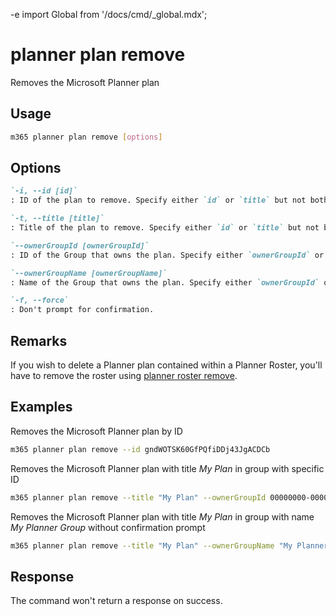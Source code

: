 -e <!-- DISCLAIMER: All secrets, passwords, and sensitive values in this document are examples only and not real credentials. -->
import Global from '/docs/cmd/_global.mdx';

# planner plan remove

Removes the Microsoft Planner plan

## Usage

```sh
m365 planner plan remove [options]
```

## Options

```md definition-list
`-i, --id [id]`
: ID of the plan to remove. Specify either `id` or `title` but not both.

`-t, --title [title]`
: Title of the plan to remove. Specify either `id` or `title` but not both.

`--ownerGroupId [ownerGroupId]`
: ID of the Group that owns the plan. Specify either `ownerGroupId` or `ownerGroupName` when using `title`.

`--ownerGroupName [ownerGroupName]`
: Name of the Group that owns the plan. Specify either `ownerGroupId` or `ownerGroupName` when using `title`.

`-f, --force`
: Don't prompt for confirmation.
```

<Global />

## Remarks

If you wish to delete a Planner plan contained within a Planner Roster, you'll have to remove the roster using [planner roster remove](../roster/roster-remove.mdx).

## Examples

Removes the Microsoft Planner plan by ID

```sh
m365 planner plan remove --id gndWOTSK60GfPQfiDDj43JgACDCb
```

Removes the Microsoft Planner plan with title _My Plan_ in group with specific ID

```sh
m365 planner plan remove --title "My Plan" --ownerGroupId 00000000-0000-0000-0000-000000000000
```

Removes the Microsoft Planner plan with title _My Plan_ in group with name _My Planner Group_ without confirmation prompt

```sh
m365 planner plan remove --title "My Plan" --ownerGroupName "My Planner Group" --force
```

## Response

The command won't return a response on success.
